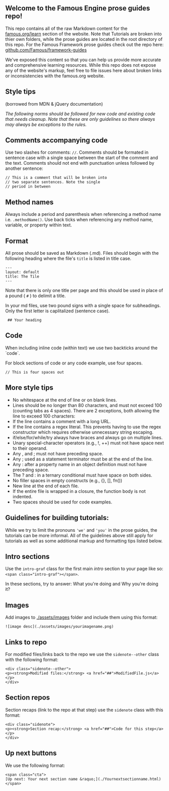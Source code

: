 ## Welcome to the Famous Engine prose guides repo! 

This repo contains all of the raw Markdown content for the [famous.org/learn](https://famous.org/learn) section of the website. Note that Tutorials are broken into thier own folders, while the prose guides are located in the root directory of this repo. For the Famous Framework prose guides check out the repo here: [github.com/Famous/framework-guides](https://github.com/Famous/framework-guides)

We've exposed this content so that you can help us provide more accurate and comprehensive learning resources. While this repo does not expose any of the website's markup, feel free to file issues here about broken links or inconsistencies with the famous.org website.

## Style tips 

(borrowed from MDN & jQuery documentation)

_The following norms should be followed for new code and existing code that needs cleanup. Note that these are only guidelines so there always may always be exceptions to the rules._



## Comments accompanying code

Use two slashes for comments: `//`. Comments should be formated in sentence case with a single space between the start of the comment and the text. Comments should not end with punctuation unless followed by another sentence:
    
    // This is a comment that will be broken into
    // two separate sentences. Note the single  
    // period in between

## Method names

Always include a period and parenthesis when referencing a method name i.e. `.methodName()`. Use back ticks when referencing any method name, variable, or property within text. 

## Format

All prose should be saved as Markdown (.md). Files should begin with the following heading where the file's `title` is listed in title case. 

    ---
    layout: default
    title: The Tile
    ---

Note that there is only one title per page and this should be used in place of a pound ( `#` ) to delimit a title. 

In your md files, use two pound signs with a single space for subheadings. Only the first letter is caplitalized (sentence case).

     ## Your heading

## Code 

When including inline code (within text) we use  two backticks around the &#96;code&#96;.

For block sections of code or any code example, use four spaces.
    
    // This is four spaces out

## More style tips

 - No whitespace at the end of line or on blank lines.
 - Lines should be no longer than 80 characters, and must not exceed 100 (counting tabs as 4 spaces). There are 2 exceptions, both allowing the line to exceed 100 characters:
 - If the line contains a comment with a long URL.
 - If the line contains a regex literal. This prevents having to use the regex constructor which requires otherwise unnecessary string escaping.
 - if/else/for/while/try always have braces and always go on multiple lines.
 - Unary special-character operators (e.g., !, ++) must not have space next to their operand.
 - Any , and ; must not have preceding space.
 - Any ; used as a statement terminator must be at the end of the line.
 - Any : after a property name in an object definition must not have preceding space.
 - The ? and : in a ternary conditional must have space on both sides.
 - No filler spaces in empty constructs (e.g., {}, [], fn())
 - New line at the end of each file.
 - If the entire file is wrapped in a closure, the function body is not indented.
 - Two spaces should be used for code examples. 

## Guidelines for building tutorials:

While we try to limit the pronouns `'we'` and `'you'` in the prose guides, the tutorials can be more informal. All of the guidelines above still apply for tutorials as well as some additional markup and formatting tips listed below.

## Intro sections  

Use the `intro-graf` class for the first main _intro_ section to your page like so: `<span class="intro-graf"></span>`. 

In these sections, try to answer: What you're doing and Why you're doing it?

## Images

Add images to [./assets/images](#) folder and include them using this format: 

`![image desc](./assets/images/yourimagename.png)`

## Links to repo 

For modified files/links back to the repo we use the `sidenote--other` class with the following format:
    
    <div class="sidenote--other">
    <p><strong>Modified files:</strong> <a href="##">ModifiedFile.js</a></p>
    </div>

## Section repos

Section recaps (link to the repo at that step) use the `sidenote` class with this format:

    <div class="sidenote">
    <p><strong>Section recap:</strong> <a href="##">Code for this step</a></p>
    </div>


## Up next buttons

We use the following format:

    <span class="cta">
    [Up next: Your next section name &raquo;](./Yournextsectionname.html) 
    </span>

